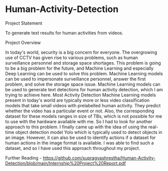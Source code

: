# Human-Activity-Detection

Project Statement

To generate text results for human activities from videos.


Project Overview

In today's world, security is a big concern for everyone. The overgrowing use of CCTV has given rise to various problems, such as human surveillance personnel and storage space shortages. This problem is going to be a big problem for the future, and Machine Learning and especially Deep Learning can be used to solve this problem. Machine Learning models can be used to impersonate surveillance personnel, answer the first problem, and solve the storage space issue. Machine Learning models can be used to generate text detections for human activity detection, which I am trying to achieve here.
Most Activity Detection Machine Learning models present in today's world are typically more or less video classification models that take small videos with prelabelled human activity. They predict whether the video has a particular event or not. Also, the corresponding dataset for these models ranges in size of TBs, which is not possible for me to use with the hardware available with me. So I had to look for another approach to this problem. I finally came up with the idea of using the real-time object detection model Yolo which is typically used to detect objects in an image. However, it can also be used to identify actions if a dataset for human actions in the image format is available. I was able to find such a dataset, and so I have used this approach throughout my project.

Further Reading - https://github.com/supragyashrestha/Human-Activity-Detection/blob/main/Internship%20Project%20Report.pdf
